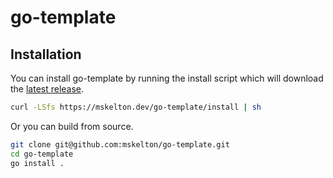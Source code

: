 # go-template

## Installation

You can install go-template by running the install script which will download
the [latest release](https://github.com/mskelton/go-template/releases/latest).

```bash
curl -LSfs https://mskelton.dev/go-template/install | sh
```

Or you can build from source.

```bash
git clone git@github.com:mskelton/go-template.git
cd go-template
go install .
```
